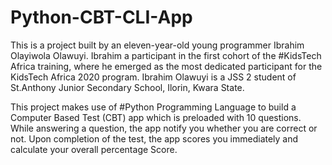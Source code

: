 # Python-CBT-CLI-App

This is a project built by an eleven-year-old young programmer Ibrahim Olayiwola Olawuyi. Ibrahim a participant in the first cohort of the #KidsTech Africa training, where he emerged as the most dedicated participant for the KidsTech Africa 2020 program. Ibrahim Olawuyi is a JSS 2 student of St.Anthony Junior Secondary School, Ilorin, Kwara State.

This project makes use of #Python Programming Language to build a Computer Based Test (CBT) app which is preloaded with 10 questions. While answering a question, the app notify you whether you are correct or not. Upon completion of the test, the app scores you immediately and calculate your overall percentage Score.
